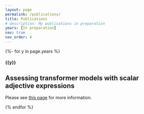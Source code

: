 ```yaml
---
layout: page
permalink: /publications/
title: Publications
# description: My publications in preparation
years: [In preparation]
nav: true
nav_order: 4
---
```

<!-- _pages/publications.md -->
<div class="publications">

{%- for y in page.years %}
  <h4 class="year">{{y}}</h4>
  <h2>Assessing transformer models with scalar adjective expressions</h2>
  <p>Please see <a href="https://fangru-lin.github.io/projects/1_project/" target="_blank">this page</a> for more information.</p>
{% endfor %}

</div>

